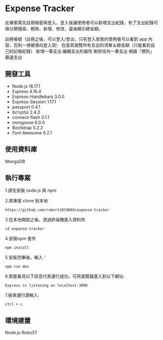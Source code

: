 # Expense Tracker

此專案需先註冊帳密再登入，登入後讓使用者可以新增支出紀錄，有了支出紀錄可做分類搜尋、刪除、新增、修改，最後顯示總金額。

註冊帳號（註冊之後，可以登入/登出，只有登入狀態的使用者可以看到 app 內容，否則一律被導向登入頁）
在首頁瀏覽所有支出的清單＆總金額（只能看到自己的記帳紀錄）
新增一筆支出
編輯支出的屬性 
刪除任何一筆支出 
根據「類別」篩選支出

## 開發工具
- Node.js 16.17.1
- Express 4.16.4
- Express-Handlebars 3.0.0
- Express-Session 1.17.1
- passport 0.4.1
- bcryptjs 2.4.3
- connect-flash 0.1.1
- mongoose 6.0.0
- Bootstrap 5.2.2
- Font Awesome 6.2.1

## 使用資料庫

MongoDB

## 執行專案

1.請先安裝 node.js 與 npm

2.將專案 clone 到本地
```
https://github.com/robert1074004/expense-tracker
```

3.在本地開啟之後，透過終端機進入資料夾
```
cd expense-tracker
```

4.安裝npm 套件

```
npm install 
```

5.安裝完畢後，輸入：

```
npm run dev
```

6.若能看見以下訊息代表運行成功，可用瀏覽器進入到以下網址:

```
Express is listening on localhost:3000
```

7.結束運行請輸入:

```
ctrl + c
```
## 環境建置
Node.js Robo3T